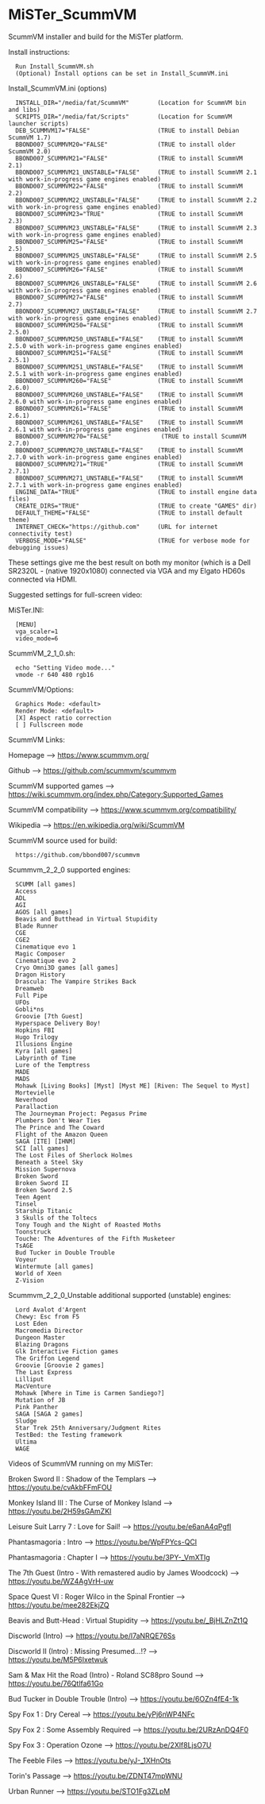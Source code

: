 # MiSTer_ScummVM
ScummVM installer and build for the MiSTer platform.

Install instructions:
     
      Run Install_ScummVM.sh
	  (Optional) Install options can be set in Install_ScummVM.ini 
	  
Install_ScummVM.ini (options)

      INSTALL_DIR="/media/fat/ScummVM"        (Location for ScummVM bin and libs) 
      SCRIPTS_DIR="/media/fat/Scripts"        (Location for ScummVM launcher scripts) 
      DEB_SCUMMVM17="FALSE"                   (TRUE to install Debian ScummVM 1.7)
      BBOND007_SCUMMVM20="FALSE"              (TRUE to install older ScummVM 2.0)
      BBOND007_SCUMMVM21="FALSE"              (TRUE to install ScummVM 2.1)
      BBOND007_SCUMMVM21_UNSTABLE="FALSE"     (TRUE to install ScummVM 2.1 with work-in-progress game engines enabled)
      BBOND007_SCUMMVM22="FALSE"              (TRUE to install ScummVM 2.2)
      BBOND007_SCUMMVM22_UNSTABLE="FALSE"     (TRUE to install ScummVM 2.2 with work-in-progress game engines enabled)
      BBOND007_SCUMMVM23="TRUE"               (TRUE to install ScummVM 2.3)
      BBOND007_SCUMMVM23_UNSTABLE="FALSE"     (TRUE to install ScummVM 2.3 with work-in-progress game engines enabled)
      BBOND007_SCUMMVM25="FALSE"              (TRUE to install ScummVM 2.5)
      BBOND007_SCUMMVM25_UNSTABLE="FALSE"     (TRUE to install ScummVM 2.5 with work-in-progress game engines enabled)
      BBOND007_SCUMMVM26="FALSE"              (TRUE to install ScummVM 2.6)
      BBOND007_SCUMMVM26_UNSTABLE="FALSE"     (TRUE to install ScummVM 2.6 with work-in-progress game engines enabled)
      BBOND007_SCUMMVM27="FALSE"              (TRUE to install ScummVM 2.7)
      BBOND007_SCUMMVM27_UNSTABLE="FALSE"     (TRUE to install ScummVM 2.7 with work-in-progress game engines enabled)
      BBOND007_SCUMMVM250="FALSE"             (TRUE to install ScummVM 2.5.0)
      BBOND007_SCUMMVM250_UNSTABLE="FALSE"    (TRUE to install ScummVM 2.5.0 with work-in-progress game engines enabled)
      BBOND007_SCUMMVM251="FALSE"             (TRUE to install ScummVM 2.5.1)
      BBOND007_SCUMMVM251_UNSTABLE="FALSE"    (TRUE to install ScummVM 2.5.1 with work-in-progress game engines enabled)
      BBOND007_SCUMMVM260="FALSE"             (TRUE to install ScummVM 2.6.0)
      BBOND007_SCUMMVM260_UNSTABLE="FALSE"    (TRUE to install ScummVM 2.6.0 with work-in-progress game engines enabled)
      BBOND007_SCUMMVM261="FALSE"             (TRUE to install ScummVM 2.6.1)
      BBOND007_SCUMMVM261_UNSTABLE="FALSE"    (TRUE to install ScummVM 2.6.1 with work-in-progress game engines enabled)
      BBOND007_SCUMMVM270="FALSE"              (TRUE to install ScummVM 2.7.0)
      BBOND007_SCUMMVM270_UNSTABLE="FALSE"    (TRUE to install ScummVM 2.7.0 with work-in-progress game engines enabled)
      BBOND007_SCUMMVM271="TRUE"              (TRUE to install ScummVM 2.7.1)
      BBOND007_SCUMMVM271_UNSTABLE="FALSE"    (TRUE to install ScummVM 2.7.1 with work-in-progress game engines enabled)
      ENGINE_DATA="TRUE"                      (TRUE to install engine data files)
      CREATE_DIRS="TRUE"                      (TRUE to create "GAMES" dir)
      DEFAULT_THEME="FALSE"                   (TRUE to install default theme)
      INTERNET_CHECK="https://github.com"     (URL for internet connectivity test)
      VERBOSE_MODE="FALSE"                    (TRUE for verbose mode for debugging issues)
	  
These settings give me the best result on both my monitor (which is a Dell SR2320L - 
(native 1920x1080) connected via VGA and my Elgato HD60s connected via HDMI. 

Suggested settings for full-screen video:

MiSTer.INI:

      [MENU]
      vga_scaler=1
      video_mode=6

ScummVM_2_1_0.sh:

      echo "Setting Video mode..."
      vmode -r 640 480 rgb16

ScummVM/Options:

      Graphics Mode: <default>
      Render Mode: <default>
      [X] Aspect ratio correction
      [ ] Fullscreen mode
	   
ScummVM Links:
       
Homepage --> https://www.scummvm.org/

Github --> https://github.com/scummvm/scummvm

ScummVM supported games --> https://wiki.scummvm.org/index.php/Category:Supported_Games

ScummVM compatibility --> https://www.scummvm.org/compatibility/

Wikipedia --> https://en.wikipedia.org/wiki/ScummVM

ScummVM source used for build:
       
      https://github.com/bbond007/scummvm
      
Scummvm_2_2_0 supported engines:

      SCUMM [all games]
      Access
      ADL
      AGI
      AGOS [all games]
      Beavis and Butthead in Virtual Stupidity
      Blade Runner
      CGE
      CGE2
      Cinematique evo 1
      Magic Composer
      Cinematique evo 2
      Cryo Omni3D games [all games]
      Dragon History
      Drascula: The Vampire Strikes Back
      Dreamweb
      Full Pipe
      UFOs
      Gobli*ns
      Groovie [7th Guest]
      Hyperspace Delivery Boy!
      Hopkins FBI
      Hugo Trilogy
      Illusions Engine
      Kyra [all games]
      Labyrinth of Time
      Lure of the Temptress
      MADE
      MADS
      Mohawk [Living Books] [Myst] [Myst ME] [Riven: The Sequel to Myst]
      Mortevielle
      Neverhood
      Parallaction
      The Journeyman Project: Pegasus Prime
      Plumbers Don't Wear Ties
      The Prince and The Coward
      Flight of the Amazon Queen
      SAGA [ITE] [IHNM]
      SCI [all games]
      The Lost Files of Sherlock Holmes
      Beneath a Steel Sky
      Mission Supernova
      Broken Sword
      Broken Sword II
      Broken Sword 2.5
      Teen Agent
      Tinsel
      Starship Titanic
      3 Skulls of the Toltecs
      Tony Tough and the Night of Roasted Moths
      Toonstruck
      Touche: The Adventures of the Fifth Musketeer
      TsAGE
      Bud Tucker in Double Trouble
      Voyeur
      Wintermute [all games]
      World of Xeen
      Z-Vision

Scummvm_2_2_0_Unstable additional supported (unstable) engines:

      Lord Avalot d'Argent
      Chewy: Esc from F5
      Lost Eden
      Macromedia Director
      Dungeon Master
      Blazing Dragons
      Glk Interactive Fiction games
      The Griffon Legend
      Groovie [Groovie 2 games]
      The Last Express
      Lilliput
      MacVenture
      Mohawk [Where in Time is Carmen Sandiego?]
      Mutation of JB
      Pink Panther
      SAGA [SAGA 2 games]
      Sludge
      Star Trek 25th Anniversary/Judgment Rites
      TestBed: the Testing framework
      Ultima
      WAGE

Videos of ScummVM running on my MiSTer:

Broken Sword II : Shadow of the Templars --> https://youtu.be/cvAkbFFmFOU

Monkey Island III : The Curse of Monkey Island --> https://youtu.be/2H59sGAmZKI

Leisure Suit Larry 7 : Love for Sail! --> https://youtu.be/e6anA4qPgfI

Phantasmagoria : Intro --> https://youtu.be/WpFPYcs-QCI

Phantasmagoria : Chapter I --> https://youtu.be/3PY-_VmXTIg

The 7th Guest (Intro - With remastered audio by James Woodcock) --> https://youtu.be/WZ4AgVrH-uw

Space Quest VI : Roger Wilco in the Spinal Frontier --> https://youtu.be/mee282EkjZQ

Beavis and Butt-Head : Virtual Stupidity --> https://youtu.be/_BjHLZnZt1Q

Discworld (Intro) --> https://youtu.be/l7aNRQE76Ss

Discworld II (Intro) : Missing Presumed...!? --> https://youtu.be/M5P6Ixetwuk

Sam & Max Hit the Road (Intro) - Roland SC88pro Sound --> https://youtu.be/76Qtlfa61Go

Bud Tucker in Double Trouble (Intro) --> https://youtu.be/6OZn4fE4-1k

Spy Fox 1 : Dry Cereal --> https://youtu.be/yPj6nWP4NFc

Spy Fox 2 : Some Assembly Required --> https://youtu.be/2URzAnDQ4F0

Spy Fox 3 : Operation Ozone --> https://youtu.be/2Xlf8LjsO7U

The Feeble Files --> https://youtu.be/yJ-_1XHnOts

Torin's Passage --> https://youtu.be/ZDNT47mpWNU

Urban Runner --> https://youtu.be/STO1Fg3ZLpM

